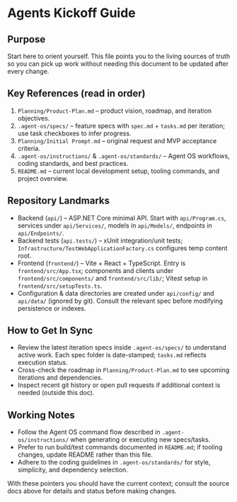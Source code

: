 # Agents Kickoff Guide

## Purpose
Start here to orient yourself. This file points you to the living sources of truth so you can pick up work without needing this document to be updated after every change.

## Key References (read in order)
1. `Planning/Product-Plan.md` – product vision, roadmap, and iteration objectives.
2. `.agent-os/specs/` – feature specs with `spec.md` + `tasks.md` per iteration; use task checkboxes to infer progress.
3. `Planning/Initial Prompt.md` – original request and MVP acceptance criteria.
4. `.agent-os/instructions/` & `.agent-os/standards/` – Agent OS workflows, coding standards, and best practices.
5. `README.md` – current local development setup, tooling commands, and project overview.

## Repository Landmarks
- Backend (`api/`) – ASP.NET Core minimal API. Start with `api/Program.cs`, services under `api/Services/`, models in `api/Models/`, endpoints in `api/Endpoints/`.
- Backend tests (`api.tests/`) – xUnit integration/unit tests; `Infrastructure/TestWebApplicationFactory.cs` configures temp content root.
- Frontend (`frontend/`) – Vite + React + TypeScript. Entry is `frontend/src/App.tsx`; components and clients under `frontend/src/components/` and `frontend/src/lib/`; Vitest setup in `frontend/src/setupTests.ts`.
- Configuration & data directories are created under `api/config/` and `api/data/` (ignored by git). Consult the relevant spec before modifying persistence or indexes.

## How to Get In Sync
- Review the latest iteration specs inside `.agent-os/specs/` to understand active work. Each spec folder is date-stamped; `tasks.md` reflects execution status.
- Cross-check the roadmap in `Planning/Product-Plan.md` to see upcoming iterations and dependencies.
- Inspect recent git history or open pull requests if additional context is needed (outside this doc).

## Working Notes
- Follow the Agent OS command flow described in `.agent-os/instructions/` when generating or executing new specs/tasks.
- Prefer to run build/test commands documented in `README.md`; if tooling changes, update README rather than this file.
- Adhere to the coding guidelines in `.agent-os/standards/` for style, simplicity, and dependency selection.

With these pointers you should have the current context; consult the source docs above for details and status before making changes.
